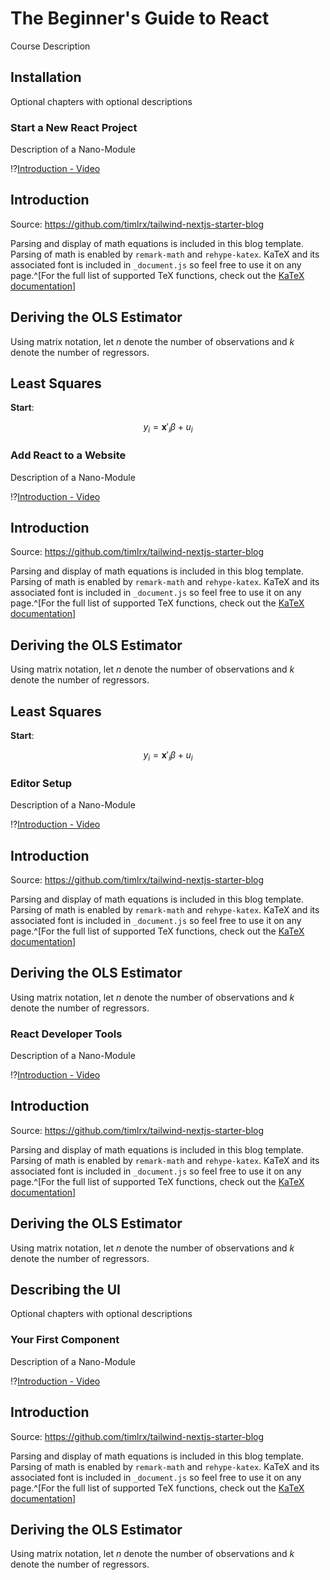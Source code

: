 <!--

author: Sascha El-Sharkawy

email: sascha@example.com

language: en

logo: https://staging.sse.uni-hildesheim.de/selflearn/_next/image?url=https%3A%2F%2Fimages.unsplash.com%2Fphoto-1579403124614-197f69d8187b%3Fixlib%3Drb-1.2.1%26ixid%3DMnwxMjA3fDB8MHxwaG90by1wYWdlfHx8fGVufDB8fHx8%26auto%3Dformat%26fit%3Dcrop%26w%3D1064%26q%3D80&w=256&q=75

title: The Beginner's Guide to React

version: 1.0.0

-->


# The Beginner's Guide to React

Course Description


## Installation

Optional chapters with optional descriptions


### Start a New React Project

Description of a Nano-Module

!?[Introduction - Video](http://commondatastorage.googleapis.com/gtv-videos-bucket/sample/BigBuckBunny.mp4)

<section>


# Introduction

Source: https://github.com/timlrx/tailwind-nextjs-starter-blog

Parsing and display of math equations is included in this blog template. Parsing of math is enabled by `remark-math` and `rehype-katex`. KaTeX and its associated font is included in `_document.js` so feel free to use it on any page.^[For the full list of supported TeX functions, check out the [KaTeX documentation](https://katex.org/docs/supported.html)]

</section>


<section>


# Deriving the OLS Estimator

Using matrix notation, let $n$ denote the number of observations and $k$ denote the number of regressors.

<section>


## Least Squares

</section>


**Start**:  

$$y_i = \mathbf{x}'_i \beta + u_i$$

</section>



### Add React to a Website

Description of a Nano-Module

!?[Introduction - Video](http://commondatastorage.googleapis.com/gtv-videos-bucket/sample/BigBuckBunny.mp4)

<section>


# Introduction

Source: https://github.com/timlrx/tailwind-nextjs-starter-blog

Parsing and display of math equations is included in this blog template. Parsing of math is enabled by `remark-math` and `rehype-katex`. KaTeX and its associated font is included in `_document.js` so feel free to use it on any page.^[For the full list of supported TeX functions, check out the [KaTeX documentation](https://katex.org/docs/supported.html)]

</section>


<section>


# Deriving the OLS Estimator

Using matrix notation, let $n$ denote the number of observations and $k$ denote the number of regressors.

<section>


## Least Squares

</section>


**Start**:  

$$y_i = \mathbf{x}'_i \beta + u_i$$

</section>



### Editor Setup

Description of a Nano-Module

!?[Introduction - Video](http://commondatastorage.googleapis.com/gtv-videos-bucket/sample/BigBuckBunny.mp4)

<section>


# Introduction

Source: https://github.com/timlrx/tailwind-nextjs-starter-blog

Parsing and display of math equations is included in this blog template. Parsing of math is enabled by `remark-math` and `rehype-katex`. KaTeX and its associated font is included in `_document.js` so feel free to use it on any page.^[For the full list of supported TeX functions, check out the [KaTeX documentation](https://katex.org/docs/supported.html)]

</section>


<section>


# Deriving the OLS Estimator

Using matrix notation, let $n$ denote the number of observations and $k$ denote the number of regressors.

</section>



### React Developer Tools

Description of a Nano-Module

!?[Introduction - Video](http://commondatastorage.googleapis.com/gtv-videos-bucket/sample/BigBuckBunny.mp4)

<section>


# Introduction

Source: https://github.com/timlrx/tailwind-nextjs-starter-blog

Parsing and display of math equations is included in this blog template. Parsing of math is enabled by `remark-math` and `rehype-katex`. KaTeX and its associated font is included in `_document.js` so feel free to use it on any page.^[For the full list of supported TeX functions, check out the [KaTeX documentation](https://katex.org/docs/supported.html)]

</section>


<section>


# Deriving the OLS Estimator

Using matrix notation, let $n$ denote the number of observations and $k$ denote the number of regressors.

</section>



## Describing the UI

Optional chapters with optional descriptions


### Your First Component

Description of a Nano-Module

!?[Introduction - Video](http://commondatastorage.googleapis.com/gtv-videos-bucket/sample/BigBuckBunny.mp4)

<section>


# Introduction

Source: https://github.com/timlrx/tailwind-nextjs-starter-blog

Parsing and display of math equations is included in this blog template. Parsing of math is enabled by `remark-math` and `rehype-katex`. KaTeX and its associated font is included in `_document.js` so feel free to use it on any page.^[For the full list of supported TeX functions, check out the [KaTeX documentation](https://katex.org/docs/supported.html)]

</section>


<section>


# Deriving the OLS Estimator

Using matrix notation, let $n$ denote the number of observations and $k$ denote the number of regressors.

</section>
